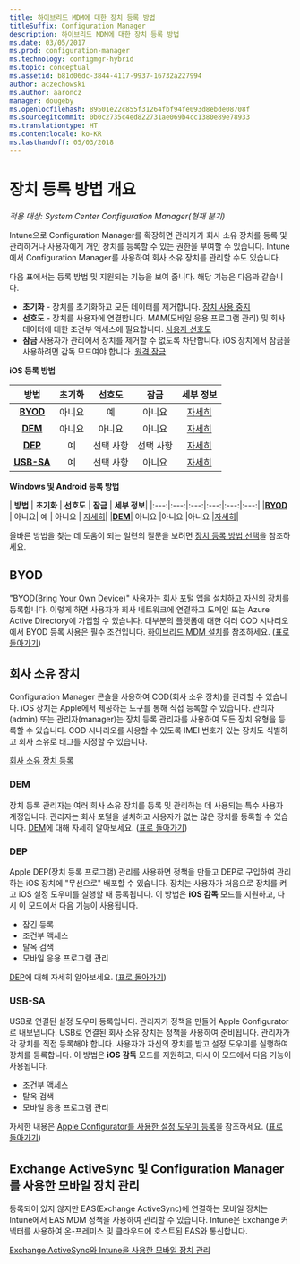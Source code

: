 ```yaml
---
title: 하이브리드 MDM에 대한 장치 등록 방법
titleSuffix: Configuration Manager
description: 하이브리드 MDM에 대한 장치 등록 방법
ms.date: 03/05/2017
ms.prod: configuration-manager
ms.technology: configmgr-hybrid
ms.topic: conceptual
ms.assetid: b81d06dc-3844-4117-9937-16732a227994
author: aczechowski
ms.author: aaroncz
manager: dougeby
ms.openlocfilehash: 89501e22c855f31264fbf94fe093d8ebde08708f
ms.sourcegitcommit: 0b0c2735c4ed822731ae069b4cc1380e89e78933
ms.translationtype: HT
ms.contentlocale: ko-KR
ms.lasthandoff: 05/03/2018
---
```

# <a name="overview-of-device-enrollment-methods"></a>장치 등록 방법 개요

*적용 대상: System Center Configuration Manager(현재 분기)*

Intune으로 Configuration Manager를 확장하면 관리자가 회사 소유 장치를 등록 및 관리하거나 사용자에게 개인 장치를 등록할 수 있는 권한을 부여할 수 있습니다. Intune에서 Configuration Manager를 사용하여 회사 소유 장치를 관리할 수도 있습니다.

다음 표에서는 등록 방법 및 지원되는 기능을 보여 줍니다. 해당 기능은 다음과 같습니다.
- **초기화** - 장치를 초기화하고 모든 데이터를 제거합니다. [장치 사용 중지](../deploy-use/wipe-lock-reset-devices.md)
- **선호도** - 장치를 사용자에 연결합니다. MAM(모바일 응용 프로그램 관리) 및 회사 데이터에 대한 조건부 액세스에 필요합니다. [사용자 선호도](../deploy-use/user-affinity-for-hybrid-managed-devices.md)
- **잠금** 사용자가 관리에서 장치를 제거할 수 없도록 차단합니다. iOS 장치에서 잠금을 사용하려면 감독 모드여야 합니다. [원격 잠금](../deploy-use/wipe-lock-reset-devices.md#remote-lock)

**iOS 등록 방법**

| **방법** |  **초기화** |  **선호도**    |   **잠금** | **세부 정보** |
|:---:|:---:|:---:|:---:|:---:|
|**[BYOD](#byod)** | 아니요|    예 |   아니요 | [자세히](../deploy-use/enable-platform-enrollment.md)|
|**[DEM](#dem)**|   아니요 |아니요 |아니요  | [자세히](../deploy-use/enroll-devices-with-device-enrollment-manager.md)|
|**[DEP](#dep)**|   예 |   선택 사항 |  선택 사항|[자세히](../deploy-use/ios-device-enrollment-program-for-hybrid.md)|
|**[USB-SA](#usb-sa)**| 예 |   선택 사항 |  아니요| [자세히](../deploy-use/ios-hybrid-enrollment-using-apple-configurator.md)|

**Windows 및 Android 등록 방법**

| **방법** |  **초기화** |  **선호도**    |   **잠금** | **세부 정보**|
|:---:|:---:|:---:|:---:|:---:|:---:|
|**[BYOD](#byod)** | 아니요|    예 |   아니요 | [자세히](../deploy-use/enroll-hybrid-windows.md)|
|**[DEM](#dem)**|   아니요 |아니요 |아니요  |[자세히](../deploy-use/enroll-devices-with-device-enrollment-manager.md)|

올바른 방법을 찾는 데 도움이 되는 일련의 질문을 보려면 [장치 등록 방법 선택](/intune/get-started/choose-how-to-enroll-devices1)을 참조하세요.

## <a name="byod"></a>BYOD
"BYOD(Bring Your Own Device)" 사용자는 회사 포털 앱을 설치하고 자신의 장치를 등록합니다. 이렇게 하면 사용자가 회사 네트워크에 연결하고 도메인 또는 Azure Active Directory에 가입할 수 있습니다. 대부분의 플랫폼에 대한 여러 COD 시나리오에서 BYOD 등록 사용은 필수 조건입니다. [하이브리드 MDM 설치](../deploy-use/setup-hybrid-mdm.md)를 참조하세요. ([표로 돌아가기](#overview-of-device-enrollment-methods))

## <a name="corporate-owned-devices"></a>회사 소유 장치
Configuration Manager 콘솔을 사용하여 COD(회사 소유 장치)를 관리할 수 있습니다. iOS 장치는 Apple에서 제공하는 도구를 통해 직접 등록할 수 있습니다. 관리자(admin) 또는 관리자(manager)는 장치 등록 관리자를 사용하여 모든 장치 유형을 등록할 수 있습니다. COD 시나리오를 사용할 수 있도록 IMEI 번호가 있는 장치도 식별하고 회사 소유로 태그를 지정할 수 있습니다.

[회사 소유 장치 등록](../deploy-use/enroll-company-owned-devices.md)

### <a name="dem"></a>DEM
장치 등록 관리자는 여러 회사 소유 장치를 등록 및 관리하는 데 사용되는 특수 사용자 계정입니다. 관리자는 회사 포털을 설치하고 사용자가 없는 많은 장치를 등록할 수 있습니다. [DEM](../deploy-use/enroll-devices-with-device-enrollment-manager.md)에 대해 자세히 알아보세요. ([표로 돌아가기](#overview-of-device-enrollment-methods))

### <a name="dep"></a>DEP
Apple DEP(장치 등록 프로그램) 관리를 사용하면 정책을 만들고 DEP로 구입하여 관리하는 iOS 장치에 "무선으로" 배포할 수 있습니다. 장치는 사용자가 처음으로 장치를 켜고 iOS 설정 도우미를 실행할 때 등록됩니다. 이 방법은 **iOS 감독** 모드를 지원하고, 다시 이 모드에서 다음 기능이 사용됩니다.
  - 잠긴 등록
  - 조건부 액세스
  - 탈옥 검색
  - 모바일 응용 프로그램 관리

[DEP](../deploy-use/ios-device-enrollment-program-for-hybrid.md)에 대해 자세히 알아보세요. ([표로 돌아가기](#overview-of-device-enrollment-methods))

### <a name="usb-sa"></a>USB-SA
USB로 연결된 설정 도우미 등록입니다. 관리자가 정책을 만들어 Apple Configurator로 내보냅니다. USB로 연결된 회사 소유 장치는 정책을 사용하여 준비됩니다. 관리자가 각 장치를 직접 등록해야 합니다. 사용자가 자신의 장치를 받고 설정 도우미를 실행하여 장치를 등록합니다. 이 방법은 **iOS 감독** 모드를 지원하고, 다시 이 모드에서 다음 기능이 사용됩니다.
  - 조건부 액세스
  - 탈옥 검색
  - 모바일 응용 프로그램 관리

자세한 내용은 [Apple Configurator를 사용한 설정 도우미 등록](../deploy-use/ios-hybrid-enrollment-using-apple-configurator.md)을 참조하세요. ([표로 돌아가기](#overview-of-device-enrollment-methods))

## <a name="mobile-device-management-with-exchange-activesync-and-configuration-manager"></a>Exchange ActiveSync 및 Configuration Manager를 사용한 모바일 장치 관리
등록되어 있지 않지만 EAS(Exchange ActiveSync)에 연결하는 모바일 장치는 Intune에서 EAS MDM 정책을 사용하여 관리할 수 있습니다. Intune은 Exchange 커넥터를 사용하여 온-프레미스 및 클라우드에 호스트된 EAS와 통신합니다.

[Exchange ActiveSync와 Intune을 사용한 모바일 장치 관리](../deploy-use/manage-mobile-devices-with-exchange-activesync.md)
